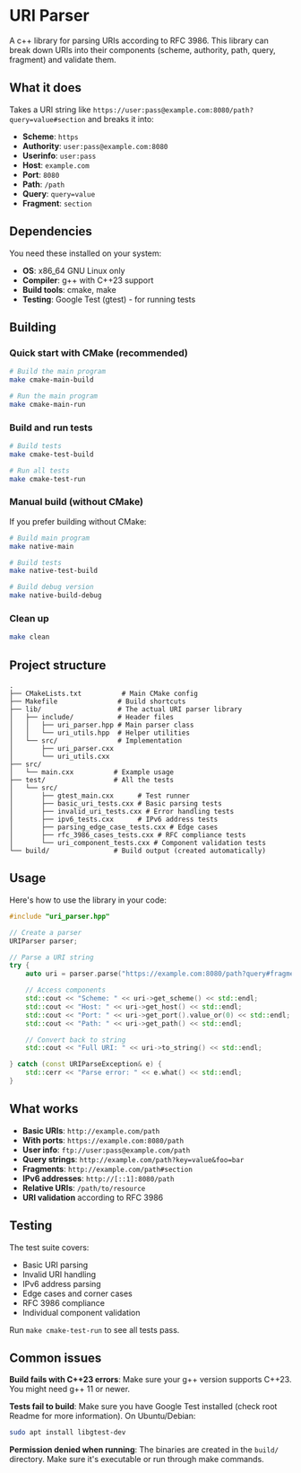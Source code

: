 # URI Parser

A c++ library for parsing URIs according to RFC 3986. This library can break down URIs into their components (scheme, authority, path, query, fragment) and validate them.

## What it does

Takes a URI string like `https://user:pass@example.com:8080/path?query=value#section` and breaks it into:

- **Scheme**: `https`
- **Authority**: `user:pass@example.com:8080`
- **Userinfo**: `user:pass`
- **Host**: `example.com`
- **Port**: `8080`
- **Path**: `/path`
- **Query**: `query=value`
- **Fragment**: `section`

## Dependencies

You need these installed on your system:

- **OS**: x86_64 GNU Linux only
- **Compiler**: g++ with C++23 support
- **Build tools**: cmake, make
- **Testing**: Google Test (gtest) - for running tests

## Building

### Quick start with CMake (recommended)

```bash
# Build the main program
make cmake-main-build

# Run the main program
make cmake-main-run
```

### Build and run tests

```bash
# Build tests
make cmake-test-build

# Run all tests
make cmake-test-run
```

### Manual build (without CMake)

If you prefer building without CMake:

```bash
# Build main program
make native-main

# Build tests
make native-test-build

# Build debug version
make native-build-debug
```

### Clean up

```bash
make clean
```

## Project structure

```
.
├── CMakeLists.txt          # Main CMake config
├── Makefile               # Build shortcuts
├── lib/                   # The actual URI parser library
│   ├── include/           # Header files
│   │   ├── uri_parser.hpp # Main parser class
│   │   └── uri_utils.hpp  # Helper utilities
│   └── src/               # Implementation
│       ├── uri_parser.cxx
│       └── uri_utils.cxx
├── src/
│   └── main.cxx          # Example usage
├── test/                 # All the tests
│   └── src/
│       ├── gtest_main.cxx      # Test runner
│       ├── basic_uri_tests.cxx # Basic parsing tests
│       ├── invalid_uri_tests.cxx # Error handling tests
│       ├── ipv6_tests.cxx      # IPv6 address tests
│       ├── parsing_edge_case_tests.cxx # Edge cases
│       ├── rfc_3986_cases_tests.cxx # RFC compliance tests
│       └── uri_component_tests.cxx # Component validation tests
└── build/                # Build output (created automatically)
```

## Usage

Here's how to use the library in your code:

```cpp
#include "uri_parser.hpp"

// Create a parser
URIParser parser;

// Parse a URI string
try {
    auto uri = parser.parse("https://example.com:8080/path?query#fragment");

    // Access components
    std::cout << "Scheme: " << uri->get_scheme() << std::endl;
    std::cout << "Host: " << uri->get_host() << std::endl;
    std::cout << "Port: " << uri->get_port().value_or(0) << std::endl;
    std::cout << "Path: " << uri->get_path() << std::endl;

    // Convert back to string
    std::cout << "Full URI: " << uri->to_string() << std::endl;

} catch (const URIParseException& e) {
    std::cerr << "Parse error: " << e.what() << std::endl;
}
```

## What works

- **Basic URIs**: `http://example.com/path`
- **With ports**: `https://example.com:8080/path`
- **User info**: `ftp://user:pass@example.com/path`
- **Query strings**: `http://example.com/path?key=value&foo=bar`
- **Fragments**: `http://example.com/path#section`
- **IPv6 addresses**: `http://[::1]:8080/path`
- **Relative URIs**: `/path/to/resource`
- **URI validation** according to RFC 3986

## Testing

The test suite covers:

- Basic URI parsing
- Invalid URI handling
- IPv6 address parsing
- Edge cases and corner cases
- RFC 3986 compliance
- Individual component validation

Run `make cmake-test-run` to see all tests pass.

## Common issues

**Build fails with C++23 errors**: Make sure your g++ version supports C++23. You might need g++ 11 or newer.

**Tests fail to build**: Make sure you have Google Test installed (check root Readme for more information). On Ubuntu/Debian:

```bash
sudo apt install libgtest-dev
```

**Permission denied when running**: The binaries are created in the `build/` directory. Make sure it's executable or run through make commands.
